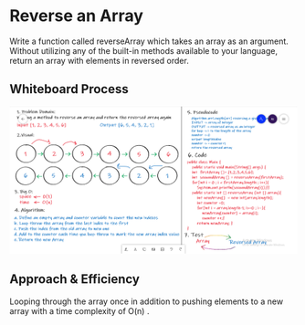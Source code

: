 # Reverse an Array
Write a function called reverseArray which takes an array as an argument. Without utilizing any of the built-in methods available to your language, return an array with elements in reversed order.
## Whiteboard Process
![READ01](.\challange01.PNG)

## Approach & Efficiency
Looping through the array once in addition to pushing elements to a new array with a time complexity of O(n) .


